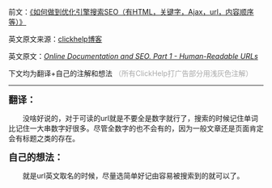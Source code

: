 
前文：[《如何做到优化引擎搜索SEO（有HTML，关键字，Ajax，url，内容顺序等）》](http://blog.csdn.net/qq_2842405070/article/details/72782616)

英文原文来源：[clickhelp博客](https://clickhelp.co/clickhelp-blog/)

英文原文：[*Online Documentation and SEO. Part 1 - Human-Readable URLs* ](https://clickhelp.co/clickhelp-blog/online-documentation-and-seo-part-1-human-readable-urls/)

下文均为翻译+自己的注解和想法
<font color=darkgray>（所有ClickHelp打广告部分用浅灰色注解）</font>

---------


**<font size="4"> 翻译：</font>**

　　没啥好说的，对于可读的url就是不要全是数字就行了，搜索的时候记住单词比记住一大串数字好很多。尽管全数字的也不会有的，因为一般文章还是页面肯定会有标题之类的存在。
　　

**<font size="4"> 自己的想法：</font>**

　　就是url英文取名的时候，尽量选简单好记由容易被搜索到的就可以了。